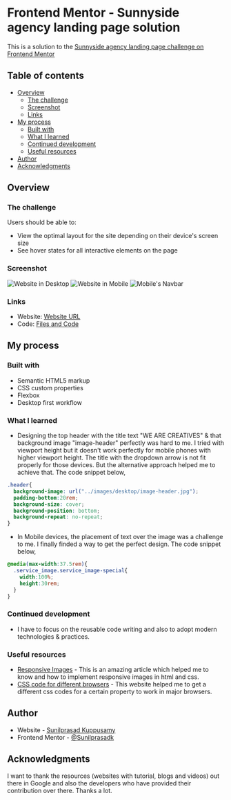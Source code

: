 # Frontend Mentor - Sunnyside agency landing page solution

This is a solution to the [Sunnyside agency landing page challenge on Frontend Mentor](https://www.frontendmentor.io/challenges/sunnyside-agency-landing-page-7yVs3B6ef)

## Table of contents

- [Overview](#overview)
  - [The challenge](#the-challenge)
  - [Screenshot](#screenshot)
  - [Links](#links)
- [My process](#my-process)
  - [Built with](#built-with)
  - [What I learned](#what-i-learned)
  - [Continued development](#continued-development)
  - [Useful resources](#useful-resources)
- [Author](#author)
- [Acknowledgments](#acknowledgments)


## Overview

### The challenge

Users should be able to:

- View the optimal layout for the site depending on their device's screen size
- See hover states for all interactive elements on the page

### Screenshot

![Website in Desktop](solution-screenshots/Website-Desktop.png)
![Website in Mobile](solution-screenshots/Website-Mobile.png)
![Mobile's Navbar](solution-screenshots/Website-Mobile-Navbar.png)

### Links

- Website: [Website URL](https://github.com/Sunilprasadk/sunilprasadk.github.io/tree/main/frontendmentorchallenges/sunnyside-agency-landing-page-main)
- Code: [Files and Code](https://sunilprasadk.github.io/frontendmentorchallenges/sunnyside-agency-landing-page-main/)

## My process

### Built with

- Semantic HTML5 markup
- CSS custom properties
- Flexbox
- Desktop first workflow

### What I learned
- Designing the top header with the title text "WE ARE CREATIVES" & that background image "image-header" perfectly was hard to me. I tried with viewport height but it doesn't work perfectly for mobile phones with higher viewport height. The title with the dropdown arrow is not fit properly for those devices. But the alternative approach helped me to achieve that. The code snippet below,

```css
.header{
  background-image: url("../images/desktop/image-header.jpg");
  padding-bottom:20rem;
  background-size: cover;
  background-position: bottom;
  background-repeat: no-repeat;
}
```

- In Mobile devices, the placement of text over the image was a challenge to me. I finally finded a way to get the perfect design. The code snippet below,

```css
@media(max-width:37.5rem){
  .service_image.service_image-special{
    width:100%;
    height:30rem;
  }
}
```


### Continued development

- I have to focus on the reusable code writing and also to adopt modern technologies & practices.


### Useful resources

- [Responsive Images](https://developer.mozilla.org/en-US/docs/Learn/HTML/Multimedia_and_embedding/Responsive_images) - This is an amazing article which helped me to know and how to implement responsive images in html and css.
- [CSS code for different browsers](https://autoprefixer.github.io/) - This website helped me to get a different css codes for a certain property to work in major browsers.


## Author

- Website - [Sunilprasad Kuppusamy](https://www.your-site.com)
- Frontend Mentor - [@Sunilprasadk](https://www.frontendmentor.io/profile/Sunilprasadk)


## Acknowledgments

I want to thank the resources (websites with tutorial, blogs and videos) out there in Google and also the developers who have provided their contribution over there. Thanks a lot.

